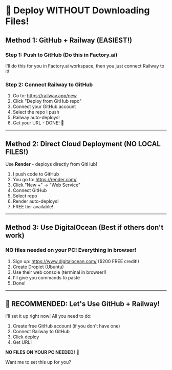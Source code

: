 # 🚀 Deploy WITHOUT Downloading Files!

## Method 1: GitHub + Railway (EASIEST!)

### Step 1: Push to GitHub (Do this in Factory.ai)

I'll do this for you in Factory.ai workspace, then you just connect Railway to it!

### Step 2: Connect Railway to GitHub

1. Go to: https://railway.app/new
2. Click "Deploy from GitHub repo"
3. Connect your GitHub account
4. Select the repo I push
5. Railway auto-deploys!
6. Get your URL - DONE! 🎉

---

## Method 2: Direct Cloud Deployment (NO LOCAL FILES!)

Use **Render** - deploys directly from GitHub!

1. I push code to GitHub
2. You go to: https://render.com/
3. Click "New +" → "Web Service"
4. Connect GitHub
5. Select repo
6. Render auto-deploys!
7. FREE tier available!

---

## Method 3: Use DigitalOcean (Best if others don't work)

### NO files needed on your PC! Everything in browser!

1. Sign up: https://www.digitalocean.com/ ($200 FREE credit!)
2. Create Droplet (Ubuntu)
3. Use their web console (terminal in browser!)
4. I'll give you commands to paste
5. Done!

---

## 🎯 RECOMMENDED: Let's Use GitHub + Railway!

I'll set it up right now! All you need to do:

1. Create free GitHub account (if you don't have one)
2. Connect Railway to GitHub
3. Click deploy
4. Get URL!

**NO FILES ON YOUR PC NEEDED!** 🎉

Want me to set this up for you?
